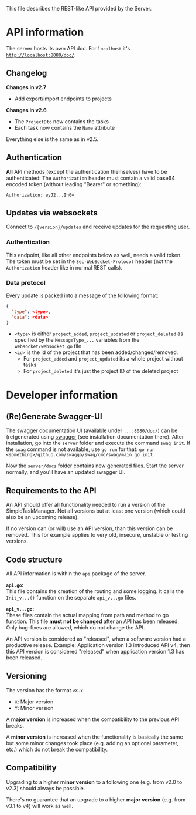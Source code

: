 This file describes the REST-like API provided by the Server.

# API information

The server hosts its own API doc.
For `localhost` it's [`http://localhost:8080/doc/`](http://localhost:8080/doc/).

## Changelog

**Changes in v2.7**
* Add export/import endpoints to projects

**Changes in v2.6**
* The `ProjectDto` now contains the tasks
* Each task now contains the `Name` attribute

Everything else is the same as in v2.5.

## Authentication

**All** API methods (except the authentication themselves) have to be authenticated: The `Authorization` header must contain a valid base64 encoded token (without leading "Bearer" or something):

```
Authorization: eyJ2...In0=
```

## Updates via websockets

Connect to `/{version}/updates` and receive updates for the requesting user.

### Authentication

This endpoint, like all other endpoints below as well, needs a valid token.
The token must be set in the `Sec-WebSocket-Protocol` header (not the `Authorization` header like in normal REST calls).

### Data protocol

Every update is packed into a message of the following format:
```json
{
  "type": <type>,
  "data": <data>
}
```

* `<type>` is either `project_added`, `project_updated` or `project_deleted` as specified by the `MessageType_...` variables from the `websocket/websocket.go` file
* `<id>` is the id of the project that has been added/changed/removed.
  * For `project_added` and `project_updated` its a whole project without tasks
  * For `project_deleted` it's just the project ID of the deleted project

# Developer information

## (Re)Generate Swagger-UI

The swagger documentation UI (available under `...:8080/doc/`) can be (re)generated using [swagger](https://github.com/swaggo/swag) (see installation documentation there).
After installation, go into the `server` folder and execute the command `swag init`.
If the `swag` command is not available, use `go run` for that: `go run <something>/github.com/swaggo/swag/cmd/swag/main.go init`

Now the `server/docs` folder contains new generated files.
Start the server normally, and you'll have an updated swagger UI.

## Requirements to the API

An API should offer all functionality needed to run a version of the SimpleTaskManager.
Not all versions but at least one version (which could also be an upcoming release).

If no version can (or will) use an API version, than this version can be removed.
This for example applies to very old, insecure, unstable or testing versions.

## Code structure

All API information is within the `api` package of the server.

**`api.go`:**<br>
This file contains the creation of the routing and some logging.
It calls the `Init_v...()` function on the separate `api_v...go` files.

**`api_v...go`:**<br>
These files contain the actual mapping from path and method to go function.
This file **must not be changed** after an API has been released.
Only bug-fixes are allowed, which do not change the API.

An API version is considered as "released", when a software version had a productive release.
Example: Application version 1.3 introduced API v4, then this API version is considered "released" when application version 1.3 has been released.

## Versioning

The version has the format `vX.Y`.

* `X`: Major version
* `Y`: Minor version

A **major version** is increased when the compatibility to the previous API breaks.

A **minor version** is increased when the functionality is basically the same but some minor changes took place (e.g. adding an optional parameter, etc.) which do not break the compatibility.

## Compatibility

Upgrading to a higher **minor version** to a following one (e.g. from v2.0 to v2.3) should always be possible.

There's no guarantee that an upgrade to a higher **major version** (e.g. from v3.1 to v4) will work as well. 